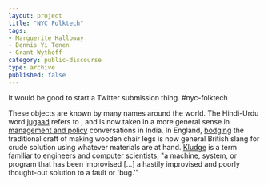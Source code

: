 ```yaml
---
layout: project
title: "NYC Folktech"
tags:
- Marguerite Halloway
- Dennis Yi Tenen
- Grant Wythoff
category: public-discourse
type: archive
published: false
---
```


It would be good to start a Twitter submission thing. #nyc-folktech

These objects are known by many names around the world.  The Hindi-Urdu word [jugaad](http://en.wikipedia.org/wiki/Jugaad) refers to , and is now taken in a more general sense in [management and policy](http://india.blogs.nytimes.com/2012/10/11/is-jugaad-going-global/) conversations in India.  In England, [bodging](http://en.wikipedia.org/wiki/Bodging) the traditional craft of making wooden chair legs is now general British slang for crude solution using whatever materials are at hand.  [Kludge](http://en.wikipedia.org/wiki/Kludge) is a term familiar to engineers and computer scientists, "a machine, system, or program that has been improvised […] a hastily improvised and poorly thought-out solution to a fault or 'bug.'"

<!-- Check out Blanca Serrano Ortiz de Solórzano's work (Ph.D. Candidate, History of Art, The Institute of Fine Arts, New York) on Cuban cultures of recycling and craft. Presented on this at Rutgers Battlegrounds conference: "Between Limit and Possibility: Cuban Transformed Buildings and Objects in the Works of Ernesto Oroza, Carlos Garaicoa, and Los Carpinteros" -->
